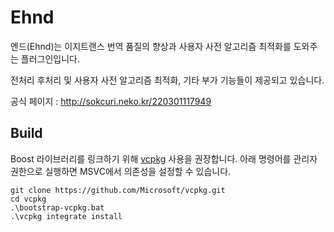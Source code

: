 # Ehnd

엔드(Ehnd)는 이지트랜스 번역 품질의 향상과 사용자 사전 알고리즘 최적화를 도와주는 플러그인입니다.

전처리 후처리 및 사용자 사전 알고리즘 최적화, 기타 부가 기능들이 제공되고 있습니다.

공식 페이지 : http://sokcuri.neko.kr/220301117949

## Build

Boost 라이브러리를 링크하기 위해 [vcpkg](https://vcpkg.io/) 사용을 권장합니다.
아래 명령어를 관리자 권한으로 실행하면 MSVC에서 의존성을 설정할 수 있습니다.

```
git clone https://github.com/Microsoft/vcpkg.git
cd vcpkg
.\bootstrap-vcpkg.bat
.\vcpkg integrate install
```
